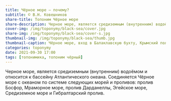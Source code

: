 ```yaml
---
title: Чёрное море — почему?
subtitle: © В.Н. Ковешников
share-title: Топоним Чёрное море
share-description: Черное море, является средиземным (внутренним) водоёмом и относится к бассейну Атлантического океана.
cover-img: /img/toponymy/black-sea/cover.jpg
share-img: /img/toponymy/black-sea/cover-s.jpg
thumbnail-img: /img/toponymy/black-sea/thumb.jpg
thumbnail-caption: Чёрное море, вход в Балаклавскую бухту, Крымский полуостров
categories: toponymy
date: 2021-09-30 17:00
tags: [топонимика, топоним чёрный]
---
```

Черное море, является средиземным (внутренним) водоёмом и относится к бассейну Атлантического океана. Соединяется Чёрное море с океаном по системе следующих морей и проливов: пролив Босфор, Мраморное море, пролив Дарданеллы, Эгейское море, Средиземное море и Гибралтарский пролив.
